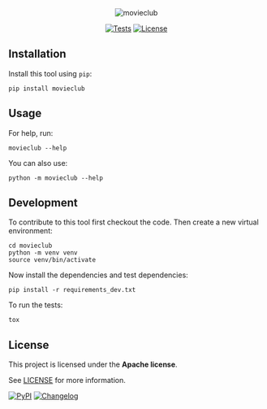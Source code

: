 <div align="center">
  <img src="https://i.imgur.com/C2Appe9.png" title="movieclub">
  
  [![Tests](https://img.shields.io/badge/Tests-passing-forestgreen.svg)](https://github.com/admiraltoad/movieclub/actions?query=workflow%3ATest)
  [![License](https://img.shields.io/badge/License-Apache%202.0-blue.svg)](https://github.com/admiraltoad/movieclub/blob/master/LICENSE)
</div>

## Installation

Install this tool using `pip`:

    pip install movieclub

## Usage

For help, run:

    movieclub --help

You can also use:

    python -m movieclub --help

## Development

To contribute to this tool first checkout the code. Then create a new virtual environment:

    cd movieclub
    python -m venv venv
    source venv/bin/activate

Now install the dependencies and test dependencies:

    pip install -r requirements_dev.txt

To run the tests:

    tox

## License

This project is licensed under the **Apache license**.

See [LICENSE](LICENSE) for more information.

[![PyPI](https://img.shields.io/pypi/v/movieclub.svg)](https://pypi.org/project/movieclub/)
[![Changelog](https://img.shields.io/github/v/release/admiraltoad/movieclub?include_prereleases&label=changelog)](https://github.com/admiraltoad/movieclub/releases)

